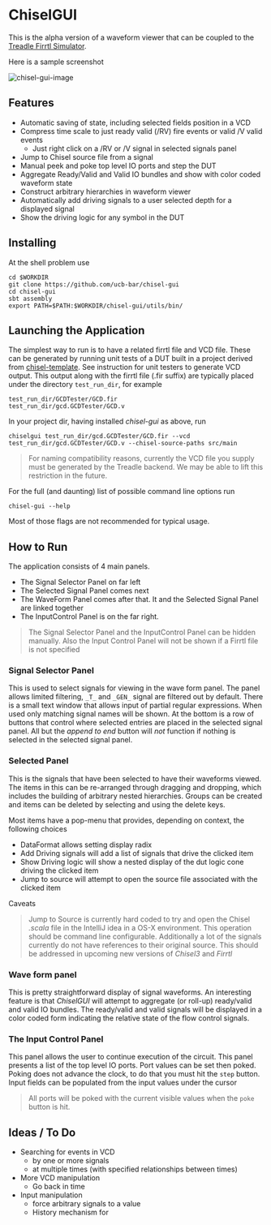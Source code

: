 # ChiselGUI
This is the alpha version of a waveform viewer that can be coupled to the
 [Treadle Firrtl Simulator](https://github.com/freechipsproject/treadle).
 
 Here is a sample screenshot

![chisel-gui-image](https://raw.githubusercontent.com/ucb-bar/chisel-gui/master/doc/images/chisel-gui-image.png)

## Features

- Automatic saving of state, including selected fields position in a VCD
- Compress time scale to just ready valid (/RV) fire events or valid /V valid events
  - Just right click on a /RV or /V signal in selected signals panel
- Jump to Chisel source file from a signal
- Manual peek and poke top level IO ports and step the DUT
- Aggregate Ready/Valid and Valid IO bundles and show with color coded waveform state
- Construct arbitrary hierarchies in waveform viewer
- Automatically add driving signals to a user selected depth for a displayed signal 
- Show the driving logic for any symbol in the DUT

## Installing

At the shell problem use
```
cd $WORKDIR
git clone https://github.com/ucb-bar/chisel-gui
cd chisel-gui
sbt assembly
export PATH=$PATH:$WORKDIR/chisel-gui/utils/bin/
```

## Launching the Application
The simplest way to run is to have a related firrtl file and VCD file.
These can be generated by running unit tests of a DUT built in a project derived from
[chisel-template](https://github.com/freechipsproject/chisel-template).
See instruction for unit testers to generate VCD output.
This output along with the firrtl file (.fir suffix) are  typically placed under the directory
`test_run_dir`, for example 
```
test_run_dir/GCDTester/GCD.fir
test_run_dir/gcd.GCDTester/GCD.v
```
In your project dir, having installed *chisel-gui* as above, run 
```
chiselgui test_run_dir/gcd.GCDTester/GCD.fir --vcd test_run_dir/gcd.GCDTester/GCD.v --chisel-source-paths src/main
```
> For naming compatibility reasons, currently the VCD file you supply must be generated by
> the Treadle backend. We may be able to lift this restriction in the future.

For the full (and daunting) list of possible command line options run
```
chisel-gui --help
``` 
Most of those flags are not recommended for typical usage.

## How to Run
The application consists of 4 main panels.
- The Signal Selector Panel on far left
- The Selected Signal Panel comes next
- The WaveForm Panel comes after that. It and the Selected Signal Panel are linked together
- The InputControl Panel is on the far right.

> The Signal Selector Panel and the InputControl Panel can be hidden manually.
> Also the Input Control Panel will not be shown if a Firrtl file is not specified

### Signal Selector Panel
This is used to select signals for viewing in the wave form panel.
The panel allows limited filtering, `_T_` and `_GEN_` signal are filtered out
by default. There is a small text window that allows input of partial regular expressions.
When used only matching signal names will be shown.
At the bottom is a row of buttons that control where selected entries are placed in the selected signal panel.
All but the *append to end* button will *not* function if nothing is selected in the selected signal panel.

### Selected Panel
This is the signals that have been selected to have their waveforms viewed.
The items in this can be re-arranged through dragging and dropping, which includes
the building of arbitrary nested hierarchies.
Groups can be created and items can be deleted by selecting and using the delete keys.

Most items have a pop-menu that provides, depending on context, the following choices
- DataFormat allows setting display radix
- Add Driving signals will add a list of signals that drive the clicked item
- Show Driving logic will show a nested display of the dut logic cone driving the clicked item
- Jump to source will attempt to open the source file associated with the clicked item

Caveats
> Jump to Source is currently hard coded to try and open the Chisel *.scala* file in the
> IntelliJ idea in a OS-X environment. This operation should be command line configurable.
> Additionally a lot of the signals currently do not have references to their original source.
> This should be addressed in upcoming new versions of *Chisel3* and *Firrtl*
  
### Wave form panel
This is pretty straightforward display of signal waveforms.
An interesting feature is that *ChiselGUI* will attempt to aggregate (or roll-up) ready/valid and valid
IO bundles. The ready/valid and valid signals will be displayed in a color coded form indicating the
relative state of the flow control signals.

### The Input Control Panel
This panel allows the user to continue execution of the circuit.
This panel presents a list of the top level IO ports.
Port values can be set then poked. Poking does not advance the clock, to do that you must
hit the `step` button.
Input fields can be populated from the input values under the cursor

> All ports will be poked with the current visible values when the `poke` button is hit.
>
>

## Ideas / To Do

- Searching for events in VCD
  - by one or more signals
  - at multiple times (with specified relationships between times)
- More VCD manipulation
  - Go back in time
- Input manipulation
  - force arbitrary signals to a value
  - History mechanism for 
